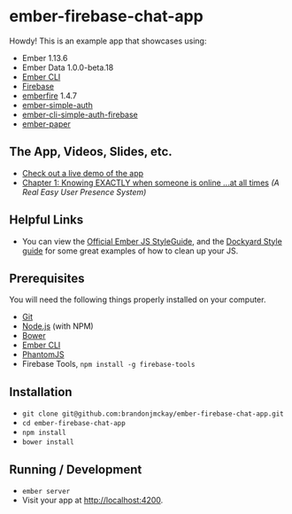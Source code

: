# ember-firebase-chat-app

Howdy! This is an example app that showcases using:

- Ember 1.13.6
- Ember Data 1.0.0-beta.18
- [Ember CLI](http://www.ember-cli.com/)
- [Firebase](https://www.firebase.com/)
- [emberfire](https://github.com/firebase/emberfire) 1.4.7
- [ember-simple-auth](https://github.com/simplabs/ember-simple-auth)
- [ember-cli-simple-auth-firebase](https://github.com/jamesdixon/ember-cli-simple-auth-firebase)
- [ember-paper](https://github.com/miguelcobain/ember-paper)

## The App, Videos, Slides, etc.

- [Check out a live demo of the app](https://ember-firebase-chat.firebaseapp.com)
- [Chapter 1: Knowing EXACTLY when someone is online ...at all times](https://www.youtube.com/watch?v=6QTM9fbmbxM&feature=youtu.be) _(A Real Easy User Presence System)_

## Helpful Links

- You can view the [Official Ember JS StyleGuide](https://github.com/emberjs/ember.js/blob/master/STYLEGUIDE.md), and the [Dockyard Style guide](https://github.com/dockyard/styleguides/blob/master/ember.md) for some great examples of how to clean up your JS.

## Prerequisites

You will need the following things properly installed on your computer.

* [Git](http://git-scm.com/)
* [Node.js](http://nodejs.org/) (with NPM)
* [Bower](http://bower.io/)
* [Ember CLI](http://www.ember-cli.com/)
* [PhantomJS](http://phantomjs.org/)
* Firebase Tools, `npm install -g firebase-tools`

## Installation

* `git clone git@github.com:brandonjmckay/ember-firebase-chat-app.git`
* `cd ember-firebase-chat-app`
* `npm install`
* `bower install`

## Running / Development

* `ember server`
* Visit your app at [http://localhost:4200](http://localhost:4200).
